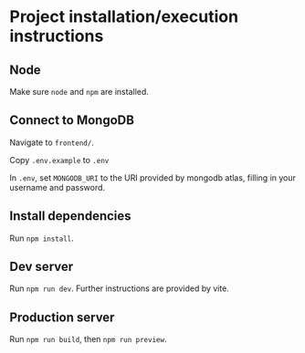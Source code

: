 # Project installation/execution instructions

## Node

Make sure `node` and `npm` are installed.

## Connect to MongoDB

Navigate to `frontend/`.

Copy `.env.example` to `.env`

In `.env`, set `MONGODB_URI` to the URI provided by mongodb atlas, filling in your username and password.

## Install dependencies

Run `npm install`.

## Dev server

Run `npm run dev`. Further instructions are provided by vite.

<!--  TODO: read documentation on sveltekit adapters -->
## Production server

Run `npm run build`, then `npm run preview`.
